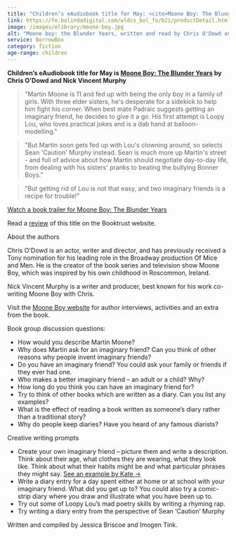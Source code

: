 ```yaml
---
title: "Children’s eAudiobook title for May: <cite>Moone Boy: The Blunder Years</cite>"
link: https://fe.bolindadigital.com/wldcs_bol_fo/b2i/productDetail.html?productId=MDA_501300&fromPage=1&b2bSite=4172
image: /images/elibrary/moone-boy.jpg
alt: "Moone boy: the Blunder Years, written and read by Chris O'Dowd and Nick V. Murphy"
service: BorrowBox
category: fiction
age-range: children
---
```


**Children’s eAudiobook title for May is [Moone Boy: The Blunder Years](https://fe.bolindadigital.com/wldcs_bol_fo/b2i/productDetail.html?productId=MDA_501300&fromPage=1&b2bSite=4172) by Chris O'Dowd and Nick Vincent Murphy**

> "Martin Moone is 11 and fed up with being the only boy in a family of girls. With three elder sisters, he's desperate for a sidekick to help him fight his corner. When best mate Padraic suggests getting an imaginary friend, he decides to give it a go. His first attempt is Loopy Lou, who loves practical jokes and is a dab hand at balloon-modelling."

> "But Martin soon gets fed up with Lou's clowning around, so selects Sean 'Caution' Murphy instead. Sean is much more up Martin's street - and full of advice about how Martin should negotiate day-to-day life, from dealing with his sisters' pranks to beating the bullying Bonner Boys."

> "But getting rid of Lou is not that easy, and two imaginary friends is a recipe for trouble!"

[Watch a book trailer for Moone Boy: The Blunder Years](https://www.youtube.com/watch?v=msBamTllmz4)

Read a [review](https://www.booktrust.org.uk/book/m/moone-boy-the-blunder-years/) of this title on the Booktrust website.

About the authors

Chris O'Dowd is an actor, writer and director, and has previously received a Tony nomination for his leading role in the Broadway production Of Mice and Men. He is the creator of the book series and television show Moone Boy, which was inspired by his own childhood in Roscommon, Ireland.

Nick Vincent Murphy is a writer and producer, best known for his work co-writing Moone Boy with Chris.

Visit the [Moone Boy website](https://www.mooneboybooks.co.uk/) for author interviews, activities and an extra from the book.

Book group discussion questions:

- How would you describe Martin Moone?
- Why does Martin ask for an imaginary friend? Can you think of other reasons why people invent imaginary friends?
- Do you have an imaginary friend? You could ask your family or friends if they ever had one.
- Who makes a better imaginary friend – an adult or a child? Why?
- How long do you think you can have an imaginary friend for?
- Try to think of other books which are written as a diary. Can you list any examples?
- What is the effect of reading a book written as someone’s diary rather than a traditional story?
- Why do people keep diaries? Have you heard of any famous diarists?

Creative writing prompts

- Create your own imaginary friend – picture them and write a description. Think about their age, what clothes they are wearing, what they look like. Think about what their habits might be and what particular phrases they might say. [See an example by Kate &rarr;](https://www.youtube.com/watch?v=xsnN1KVCrHM)
- Write a diary entry for a day spent either at home or at school with your imaginary friend. What did you get up to? You could also try a comic-strip diary where you draw and illustrate what you have been up to.
- Try out some of Loopy Lou’s mad poetry skills by writing a rhyming rap.
- Try writing a diary entry from the perspective of Sean ‘Caution’ Murphy

Written and compiled by Jessica Briscoe and Imogen Tink.
